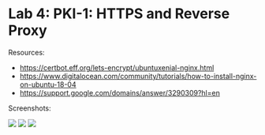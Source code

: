 # Lab 4: PKI-1: HTTPS and Reverse Proxy

Resources:
- https://certbot.eff.org/lets-encrypt/ubuntuxenial-nginx.html
- https://www.digitalocean.com/community/tutorials/how-to-install-nginx-on-ubuntu-18-04
- https://support.google.com/domains/answer/3290309?hl=en

Screenshots:

<img src="https://github.com/dkindt/it366/blob/master/images/kibana_dkindt.png"/>
<img src="https://github.com/dkindt/it366/blob/master/images/kibana_dns.png"/>
<img src="https://github.com/dkindt/it366/blob/master/images/kibana_ssl.png"/>


